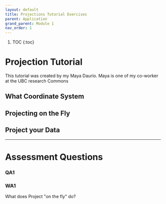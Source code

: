 ```yaml
---
layout: default
title: Projections Tutorial Exercises
parent: Application
grand_parent: Module 1
nav_order: 1
---
```


1. TOC
{:toc}

# Projection Tutorial

This tutorial was created by my Maya Daurio.  Maya is one of my co-worker at the UBC research Commons

## What Coordinate System

## Projecting on the Fly

## Project your Data

---

# Assessment Questions

### QA1 

### WA1

What does Project "on the fly" do?

